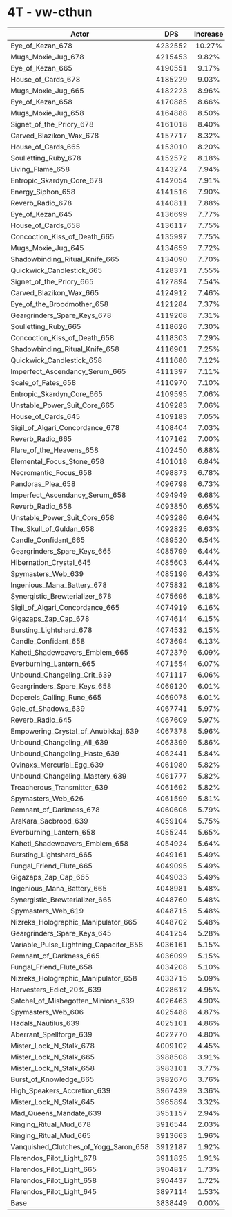 # 4T - vw-cthun
| Actor | DPS | Increase |
|---|:---:|:---:|
|Eye_of_Kezan_678|4232552|10.27%|
|Mugs_Moxie_Jug_678|4215453|9.82%|
|Eye_of_Kezan_665|4190551|9.17%|
|House_of_Cards_678|4185229|9.03%|
|Mugs_Moxie_Jug_665|4182223|8.96%|
|Eye_of_Kezan_658|4170885|8.66%|
|Mugs_Moxie_Jug_658|4164888|8.50%|
|Signet_of_the_Priory_678|4161018|8.40%|
|Carved_Blazikon_Wax_678|4157717|8.32%|
|House_of_Cards_665|4153010|8.20%|
|Soulletting_Ruby_678|4152572|8.18%|
|Living_Flame_658|4143274|7.94%|
|Entropic_Skardyn_Core_678|4142054|7.91%|
|Energy_Siphon_658|4141516|7.90%|
|Reverb_Radio_678|4140811|7.88%|
|Eye_of_Kezan_645|4136699|7.77%|
|House_of_Cards_658|4136117|7.75%|
|Concoction_Kiss_of_Death_665|4135997|7.75%|
|Mugs_Moxie_Jug_645|4134659|7.72%|
|Shadowbinding_Ritual_Knife_665|4134090|7.70%|
|Quickwick_Candlestick_665|4128371|7.55%|
|Signet_of_the_Priory_665|4127894|7.54%|
|Carved_Blazikon_Wax_665|4124912|7.46%|
|Eye_of_the_Broodmother_658|4121284|7.37%|
|Geargrinders_Spare_Keys_678|4119208|7.31%|
|Soulletting_Ruby_665|4118626|7.30%|
|Concoction_Kiss_of_Death_658|4118303|7.29%|
|Shadowbinding_Ritual_Knife_658|4116901|7.25%|
|Quickwick_Candlestick_658|4111686|7.12%|
|Imperfect_Ascendancy_Serum_665|4111397|7.11%|
|Scale_of_Fates_658|4110970|7.10%|
|Entropic_Skardyn_Core_665|4109595|7.06%|
|Unstable_Power_Suit_Core_665|4109283|7.06%|
|House_of_Cards_645|4109183|7.05%|
|Sigil_of_Algari_Concordance_678|4108404|7.03%|
|Reverb_Radio_665|4107162|7.00%|
|Flare_of_the_Heavens_658|4102450|6.88%|
|Elemental_Focus_Stone_658|4101018|6.84%|
|Necromantic_Focus_658|4098873|6.78%|
|Pandoras_Plea_658|4096798|6.73%|
|Imperfect_Ascendancy_Serum_658|4094949|6.68%|
|Reverb_Radio_658|4093850|6.65%|
|Unstable_Power_Suit_Core_658|4093286|6.64%|
|The_Skull_of_Guldan_658|4092825|6.63%|
|Candle_Confidant_665|4089520|6.54%|
|Geargrinders_Spare_Keys_665|4085799|6.44%|
|Hibernation_Crystal_645|4085603|6.44%|
|Spymasters_Web_639|4085196|6.43%|
|Ingenious_Mana_Battery_678|4075832|6.18%|
|Synergistic_Brewterializer_678|4075696|6.18%|
|Sigil_of_Algari_Concordance_665|4074919|6.16%|
|Gigazaps_Zap_Cap_678|4074614|6.15%|
|Bursting_Lightshard_678|4074532|6.15%|
|Candle_Confidant_658|4073694|6.13%|
|Kaheti_Shadeweavers_Emblem_665|4072379|6.09%|
|Everburning_Lantern_665|4071554|6.07%|
|Unbound_Changeling_Crit_639|4071117|6.06%|
|Geargrinders_Spare_Keys_658|4069120|6.01%|
|Doperels_Calling_Rune_665|4069078|6.01%|
|Gale_of_Shadows_639|4067741|5.97%|
|Reverb_Radio_645|4067609|5.97%|
|Empowering_Crystal_of_Anubikkaj_639|4067378|5.96%|
|Unbound_Changeling_All_639|4063399|5.86%|
|Unbound_Changeling_Haste_639|4062441|5.84%|
|Ovinaxs_Mercurial_Egg_639|4061980|5.82%|
|Unbound_Changeling_Mastery_639|4061777|5.82%|
|Treacherous_Transmitter_639|4061692|5.82%|
|Spymasters_Web_626|4061599|5.81%|
|Remnant_of_Darkness_678|4060606|5.79%|
|AraKara_Sacbrood_639|4059104|5.75%|
|Everburning_Lantern_658|4055244|5.65%|
|Kaheti_Shadeweavers_Emblem_658|4054924|5.64%|
|Bursting_Lightshard_665|4049161|5.49%|
|Fungal_Friend_Flute_665|4049095|5.49%|
|Gigazaps_Zap_Cap_665|4049033|5.49%|
|Ingenious_Mana_Battery_665|4048981|5.48%|
|Synergistic_Brewterializer_665|4048760|5.48%|
|Spymasters_Web_619|4048715|5.48%|
|Nizreks_Holographic_Manipulator_665|4048702|5.48%|
|Geargrinders_Spare_Keys_645|4041254|5.28%|
|Variable_Pulse_Lightning_Capacitor_658|4036161|5.15%|
|Remnant_of_Darkness_665|4036099|5.15%|
|Fungal_Friend_Flute_658|4034208|5.10%|
|Nizreks_Holographic_Manipulator_658|4033715|5.09%|
|Harvesters_Edict_20%_639|4028612|4.95%|
|Satchel_of_Misbegotten_Minions_639|4026463|4.90%|
|Spymasters_Web_606|4025488|4.87%|
|Hadals_Nautilus_639|4025101|4.86%|
|Aberrant_Spellforge_639|4022770|4.80%|
|Mister_Lock_N_Stalk_678|4009102|4.45%|
|Mister_Lock_N_Stalk_665|3988508|3.91%|
|Mister_Lock_N_Stalk_658|3983101|3.77%|
|Burst_of_Knowledge_665|3982676|3.76%|
|High_Speakers_Accretion_639|3967439|3.36%|
|Mister_Lock_N_Stalk_645|3965894|3.32%|
|Mad_Queens_Mandate_639|3951157|2.94%|
|Ringing_Ritual_Mud_678|3916544|2.03%|
|Ringing_Ritual_Mud_665|3913663|1.96%|
|Vanquished_Clutches_of_Yogg_Saron_658|3912187|1.92%|
|Flarendos_Pilot_Light_678|3911825|1.91%|
|Flarendos_Pilot_Light_665|3904817|1.73%|
|Flarendos_Pilot_Light_658|3904437|1.72%|
|Flarendos_Pilot_Light_645|3897114|1.53%|
|Base|3838449|0.00%|
